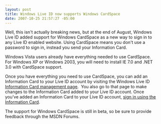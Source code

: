 ```yaml
---
layout: post
title: Windows Live ID now supports Windows CardSpace
date: 2007-10-25 21:57:27 -05:00
---
```


Well, this isn't actually breaking news, but at the end of August, Windows Live ID added support for Windows CardSpace as a new way to sign in to any Live ID enabled website. Using CardSpace means you don't use a password to sign in, instead you send your Information Card.

Windows Vista users already have everything needed to use CardSpace. For Windows XP or Windows 2003, you will need to install IE 7.0 and .NET 3.0 with CardSpace support.

Once you have everything you need to use CardSpace, you can add an Information Card to your Live ID account by visiting the Windows Live ID [<u>Information Card management page</u>](https://login.live.com/beta/managecards.srf?wa=wsignin1.0&wreply=http://www.live.com&vv=500).  You also go to that page to make changes to the Information Card added to your Live ID account. Once you’ve added an Information Card to your Live ID account, [<u>sign in using the Information Card</u>](https://login.live.com/login.srf?wa=wsignin1.0&wreply=http://www.live.com&vv=500&cred=i). 

The support for Windows CardSpace is still in beta, so be sure to provide feedback through the MSDN Forums.
